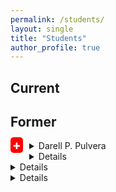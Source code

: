```yaml
---
permalink: /students/
layout: single
title: "Students"
author_profile: true
---
```


<style type="text/css">

summary::-webkit-details-marker {
  display: none
}
summary:after {
  background: red;
  border-radius: 5px;
  content: "+";
  color: #fff;
  float: left;
  font-size: 1.5em;
  font-weight: bold;
  margin: -5px 10px 0 0;
  padding: 0;
  text-align: center;
  width: 20px;
}
details[open] summary:after {
  content: "-";
}

</style>

Current
------


Former
------
<details>

  <summary>Darell P. Pulvera</summary>
  Master in Information Technology, 2019
</font>
</details>
<details>
  <font size="10">
  <summary>Vince Joseph W. Venida</summary>
  Master in Information Technology, 2019
  </font>
</details>
<details>
  <font size="10">
  <summary>Eduardo B. Santiago</summary>
  Master in Information Technology, 2019  
  A Model Based Prediction of Desirable Applicants through Employee’s Perception of Retention and Performance
  </font>
</details>
<details>
  <font size="10">
  <summary>Jonilyn A. Tejada</summary>
  Master in Information Technology, 2018  
  LeafCheckIT: A Banana Leaf Analyzer for Identifying Macronutrient Deficiency
  </font>
</details>
